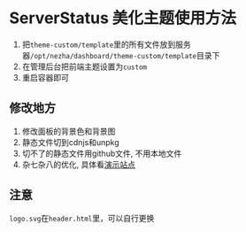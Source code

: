 # ServerStatus 美化主题使用方法

1. 把`theme-custom/template`里的所有文件放到服务器`/opt/nezha/dashboard/theme-custom/template`目录下
2. 在管理后台把前端主题设置为`custom`
3. 重启容器即可

## 修改地方

1. 修改面板的背景色和背景图
2. 静态文件切到cdnjs和unpkg
3. 切不了的静态文件用github文件, 不用本地文件
4. 杂七杂八的优化, 具体看[演示站点](https://svr.czl.net)

## 注意

`logo.svg`在`header.html`里，可以自行更换
